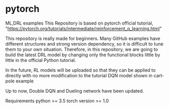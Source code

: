 # pytorch
ML,DRL examples
This Repository is based on pytorch official tutorial, 
"https://pytorch.org/tutorials/intermediate/reinforcement_q_learning.html"

This repository is really made for beginners.
Many GitHub examples have different structures and strong version dependency, so it is difficult to tune them to your own situation.
Therefore, in this repository, we are going to build the latest DRL model by changing only the functional blocks little by little in the official Python tutorial.

In the future, RL models will be uploaded so that they can be applied to directly with no more modification to the tutorial DQN model shown in cart-pole example

Up to now, Double DQN and Dueling network have been updated.

Requirements
python >= 3.5
torch version >= 1.0
